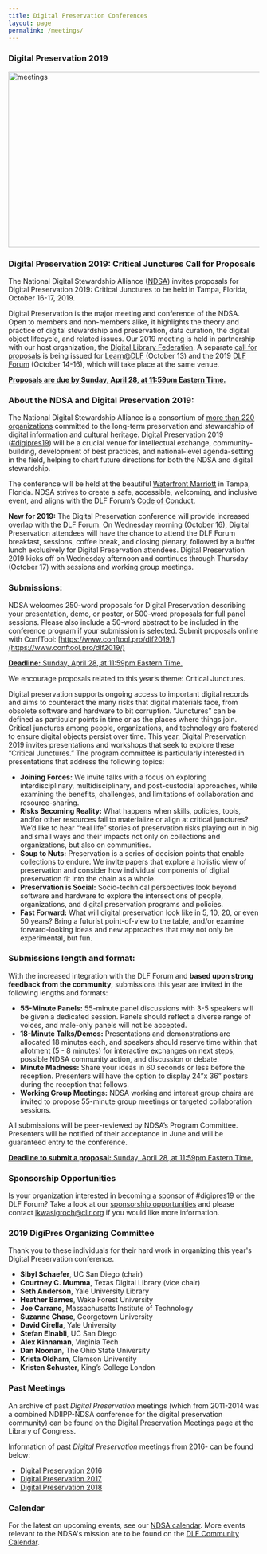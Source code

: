 ```yaml
---
title: Digital Preservation Conferences
layout: page
permalink: /meetings/
---
```


### Digital Preservation 2019

<img alt="meetings" width="710" height="353" src='{{ "/images/DLF-Forum-2019_high-res.png" | prepend: site.baseurl }}'>

### **Digital Preservation 2019: Critical Junctures Call for Proposals**

The National Digital Stewardship Alliance ([NDSA](http://ndsa.diglib.org/)) invites proposals for Digital Preservation 2019: Critical Junctures to be held in Tampa, Florida, October 16-17, 2019.

Digital Preservation is the major meeting and conference of the NDSA. Open to members and non-members alike, it highlights the theory and practice of digital stewardship and preservation, data curation, the digital object lifecycle, and related issues. Our 2019 meeting is held in partnership with our host organization, the [Digital Library Federation](https://www.diglib.org). A separate [call for proposals]() is being issued for [Learn@DLF](https://forum2019.diglib.org/learnatdlf/) (October 13) and the 2019 [DLF Forum](https://forum2019.diglib.org) (October 14-16), which will take place at the same venue.

**[Proposals are due by Sunday, April 28, at 11:59pm Eastern Time.](https://www.conftool.pro/dlf2019/)**

### **About the NDSA and Digital Preservation 2019:**
The National Digital Stewardship Alliance is a consortium of [more than 220 organizations](http://ndsa.diglib.org/members-list/) committed to the long-term preservation and stewardship of digital information and cultural heritage. Digital Preservation 2019 ([#digipres19](https://twitter.com/hashtag/digipres19)) will be a crucial venue for intellectual exchange, community-building, development of best practices, and national-level agenda-setting in the field, helping to chart future directions for both the NDSA and digital stewardship.

The conference will be held at the beautiful [Waterfront Marriott](https://www.marriott.com/hotels/travel/tpamc-tampa-marriott-waterside-hotel-and-marina/) in Tampa, Florida. NDSA strives to create a safe, accessible, welcoming, and inclusive event, and aligns with the DLF Forum’s [Code of Conduct](https://www.diglib.org/code).

**New for 2019:** The Digital Preservation conference will provide increased overlap with the DLF Forum. On Wednesday morning (October 16), Digital Preservation attendees will have the chance to attend the DLF Forum breakfast, sessions, coffee break, and closing plenary, followed by a buffet lunch exclusively for Digital Preservation attendees. Digital Preservation 2019 kicks off on Wednesday afternoon and continues through Thursday (October 17) with sessions and working group meetings.

### **Submissions:**
NDSA welcomes 250-word proposals for Digital Preservation describing your presentation, demo, or poster, or 500-word proposals for full panel sessions. Please also include a 50-word abstract to be included in the conference program if your submission is selected. Submit proposals online with ConfTool: [https://www.conftool.pro/dlf2019/](https://www.conftool.pro/dlf2019/)

[**Deadline:** Sunday, April 28, at 11:59pm Eastern Time.](https://www.conftool.pro/dlf2019/)

We encourage proposals related to this year’s theme: Critical Junctures.

Digital preservation supports ongoing access to important digital records and aims to counteract the many risks that digital materials face, from obsolete software and hardware to bit corruption. “Junctures” can be defined as particular points in time or as the places where things join. Critical junctures among people, organizations, and technology are fostered to ensure digital objects persist over time. This year, Digital Preservation 2019 invites presentations and workshops that seek to explore these “Critical Junctures.” The program committee is particularly interested in presentations that address the following topics:
- **Joining Forces:** We invite talks with a focus on exploring interdisciplinary, multidisciplinary, and post-custodial approaches, while examining the benefits, challenges, and limitations of collaboration and resource-sharing.
- **Risks Becoming Reality:** What happens when skills, policies, tools, and/or other resources fail to materialize or align at critical junctures? We’d like to hear “real life” stories of preservation risks playing out in big and small ways and their impacts not only on collections and organizations, but also on communities.
- **Soup to Nuts:** Preservation is a series of decision points that enable collections to endure. We invite papers that explore a holistic view of preservation and consider how individual components of digital preservation fit into the chain as a whole. 
- **Preservation is Social:** Socio-technical perspectives look beyond software and hardware to explore the intersections of people, organizations, and digital preservation programs and policies.
- **Fast Forward:** What will digital preservation look like in 5, 10, 20, or even 50 years? Bring a futurist point-of-view to the table, and/or examine forward-looking ideas and new approaches that may not only be experimental, but fun. 


### **Submissions length and format:**
With the increased integration with the DLF Forum and **based upon strong feedback from the community**, submissions this year are invited in the following lengths and formats:
- **55-Minute Panels:** 55-minute panel discussions with 3-5 speakers will be given a dedicated session. Panels should reflect a diverse range of voices, and male-only panels will not be accepted.
- **18-Minute Talks/Demos:** Presentations and demonstrations are allocated 18 minutes each, and speakers should reserve time within that allotment (5 - 8 minutes) for interactive exchanges on next steps, possible NDSA community action, and discussion or debate.
- **Minute Madness:** Share your ideas in 60 seconds or less before the reception. Presenters will have the option to display 24”x 36” posters during the reception that follows.
- **Working Group Meetings:** NDSA working and interest group chairs are invited to propose 55-minute group meetings or targeted collaboration sessions.

All submissions will be peer-reviewed by NDSA’s Program Committee. Presenters will be notified of their acceptance in June and will be guaranteed entry to the conference.

[**Deadline to submit a proposal:** Sunday, April 28, at 11:59pm Eastern Time.](https://www.conftool.pro/dlf2019/)


### Sponsorship Opportunities

Is your organization interested in becoming a sponsor of #digipres19 or the DLF Forum? Take a look at our  [sponsorship opportunities](https://forum2019.diglib.org/sponsorship-opportunities/) and please contact [lkwasigroch@clir.org](mailto:lkwasigroch@clir.org) if you would like more information.

### 2019 DigiPres Organizing Committee

Thank you to these individuals for their hard work in organizing this year's Digital Preservation conference.

- **Sibyl Schaefer**, UC San Diego (chair)
- **Courtney C. Mumma**, Texas Digital Library (vice chair)
- **Seth Anderson**, Yale University Library
- **Heather Barnes**, Wake Forest University
- **Joe Carrano**, Massachusetts Institute of Technology
- **Suzanne Chase**, Georgetown University
- **David Cirella**, Yale University
- **Stefan Elnabli**, UC San Diego
- **Alex Kinnaman**, Virginia Tech               
- **Dan Noonan**, The Ohio State University
- **Krista Oldham**, Clemson University
- **Kristen Schuster**, King’s College London

### Past Meetings

An archive of past *Digital Preservation* meetings (which from 2011-2014 was a combined NDIIPP-NDSA conference for the digital preservation community) can be found on the [Digital Preservation Meetings page](http://www.digitalpreservation.gov/meetings/) at the Library of Congress.

Information of past *Digital Preservation* meetings from 2016- can be found below:
* [Digital Preservation 2016](/digital-preservation-2016)
* [Digital Preservation 2017](/digital-preservation-2017)
* [Digital Preservation 2018](/digital-preservation-2018)

### Calendar

For the latest on upcoming events, see our [NDSA calendar](/calendar). More events relevant to the NDSA's mission are to be found on the [DLF Community Calendar](https://www.diglib.org/opportunities/calendar/).
